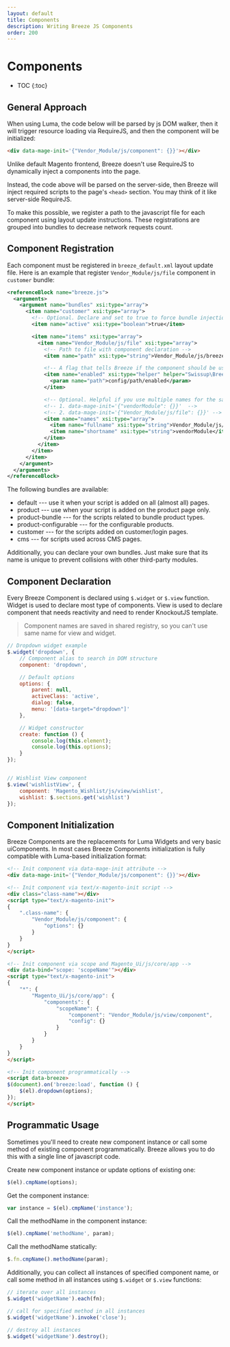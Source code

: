 ```yaml
---
layout: default
title: Components
description: Writing Breeze JS Components
order: 200
---
```


# Components

* TOC
{:toc}

## General Approach

When using Luma, the code below will be parsed by js DOM walker,
then it will trigger resource loading via RequireJS, and then the component
will be initialized:

```html
<div data-mage-init='{"Vendor_Module/js/component": {}}'></div>
```

Unlike default Magento frontend, Breeze doesn't use RequireJS to dynamically
inject a components into the page.

Instead, the code above will be parsed on the server-side, then Breeze will
inject required scripts to the page's `<head>` section. You may think of it
like server-side RequireJS.

To make this possible, we register a path to the javascript file for each
component using layout update instructions. These registrations are grouped
into bundles to decrease network requests count.

## Component Registration

Each component must be registered in `breeze_default.xml` layout update file.
Here is an example that register `Vendor_Module/js/file` component in
`customer` bundle:

```xml
<referenceBlock name="breeze.js">
  <arguments>
    <argument name="bundles" xsi:type="array">
      <item name="customer" xsi:type="array">
        <!-- Optional. Declare and set to true to force bundle injection on all pages. -->
        <item name="active" xsi:type="boolean">true</item>

        <item name="items" xsi:type="array">
          <item name="Vendor_Module/js/file" xsi:type="array">
            <!-- Path to file with component declaration -->
            <item name="path" xsi:type="string">Vendor_Module/js/breeze/file</item>

            <!-- A flag that tells Breeze if the component should be used (required when bundles are enabled) -->
            <item name="enabled" xsi:type="helper" helper="Swissup\Breeze\Helper\Config::isEnabled">
              <param name="path">config/path/enabled</param>
            </item>

            <!-- Optional. Helpful if you use multiple names for the same component -->
            <!-- 1. data-mage-init='{"vendorModule": {}}'  -->
            <!-- 2. data-mage-init='{"Vendor_Module/js/file": {}}' -->
            <item name="names" xsi:type="array">
              <item name="fullname" xsi:type="string">Vendor_Module/js/file</item>
              <item name="shortname" xsi:type="string">vendorModule</item>
            </item>
          </item>
        </item>
      </item>
    </argument>
  </arguments>
</referenceBlock>
```

The following bundles are available:

 -  default --- use it when your script is added on all (almost all) pages.
 -  product --- use when your script is added on the product page only.
 -  product-bundle --- for the scripts related to bundle product types.
 -  product-configurable --- for the configurable products.
 -  customer --- for the scripts added on customer/login pages.
 -  cms --- for scripts used across CMS pages.

Additionally, you can declare your own bundles. Just make sure that its name is
unique to prevent collisions with other third-party modules.

## Component Declaration

Every Breeze Component is declared using `$.widget` or `$.view` function. Widget
is used to declare most type of components. View is used to declare component
that needs reactivity and need to render KnockoutJS template.

> Component names are saved in shared registry, so you can't use same name for view and widget.

```js
// Dropdown widget example
$.widget('dropdown', {
    // Component alias to search in DOM structure
    component: 'dropdown',

    // Default options
    options: {
        parent: null,
        activeClass: 'active',
        dialog: false,
        menu: '[data-target="dropdown"]'
    },

    // Widget constructor
    create: function () {
        console.log(this.element);
        console.log(this.options);
    }
});


// Wishlist View component
$.view('wishlistView', {
    component: 'Magento_Wishlist/js/view/wishlist',
    wishlist: $.sections.get('wishlist')
});
```

## Component Initialization

Breeze Components are the replacements for Luma Widgets and very basic
uiComponents. In most cases Breeze Components initialization is fully compatible
with Luma-based initialization format:

```html
<!-- Init component via data-mage-init attribute -->
<div data-mage-init='{"Vendor_Module/js/component": {}}'></div>

<!-- Init component via text/x-magento-init script -->
<div class="class-name"></div>
<script type="text/x-magento-init">
{
    ".class-name": {
        "Vendor_Module/js/component": {
            "options": {}
        }
    }
}
</script>

<!-- Init component via scope and Magento_Ui/js/core/app -->
<div data-bind="scope: 'scopeName'"></div>
<script type="text/x-magento-init">
{
    "*": {
        "Magento_Ui/js/core/app": {
            "components": {
                "scopeName": {
                    "component": "Vendor_Module/js/view/component",
                    "config": {}
                }
            }
        }
    }
}
</script>

<!-- Init component programmatically -->
<script data-breeze>
$(document).on('breeze:load', function () {
    $(el).dropdown(options);
});
</script>
```

## Programmatic Usage

Sometimes you'll need to create new component instance or call some method of
existing component programmatically. Breeze allows you to do this with a single
line of javascript code.

Create new component instance or update options of existing one:

```js
$(el).cmpName(options);
```

Get the component instance:

```js
var instance = $(el).cmpName('instance');
```

Call the methodName in the component instance:

```js
$(el).cmpName('methodName', param);
```

Call the methodName statically:

```js
$.fn.cmpName().methodName(param);
```

Additionally, you can collect all instances of specified component name, or call
some method in all instances using `$.widget` or `$.view` functions:

```js
// iterate over all instances
$.widget('widgetName').each(fn);

// call for specified method in all instances
$.widget('widgetName').invoke('close');

// destroy all instances
$.widget('widgetName').destroy();
```

